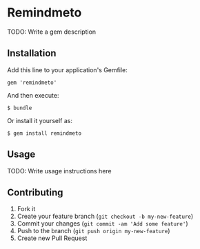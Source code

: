 # Remindmeto

TODO: Write a gem description

## Installation

Add this line to your application's Gemfile:

    gem 'remindmeto'

And then execute:

    $ bundle

Or install it yourself as:

    $ gem install remindmeto

## Usage

TODO: Write usage instructions here

## Contributing

1. Fork it
2. Create your feature branch (`git checkout -b my-new-feature`)
3. Commit your changes (`git commit -am 'Add some feature'`)
4. Push to the branch (`git push origin my-new-feature`)
5. Create new Pull Request
